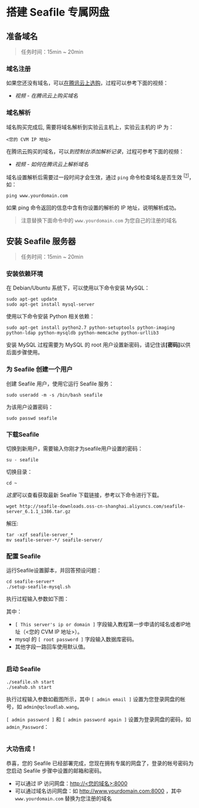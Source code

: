 <div class="lab-edi-doc"><h1 id="-seafile-">搭建 Seafile 专属网盘</h1>
<h2 id="-">准备域名</h2>
<blockquote>
<p>任务时间：15min ~ 20min</p>
</blockquote>
<h3 id="-">域名注册</h3>
<p>如果您还没有域名，可以<a target="_blank" href="https://dnspod.qcloud.com/?fromSource=lab" title="null">在腾讯云上选购</a>，过程可以参考下面的视频：</p>
<ul>
<li><em>视频 - 在腾讯云上购买域名</em></li>
</ul>
<h3 id="-">域名解析</h3>
<p>域名购买完成后, 需要将域名解析到实验云主机上，实验云主机的 IP 为：</p>
<pre><code>&lt;您的 CVM IP 地址&gt;
</code></pre><p>在腾讯云购买的域名，可以<em>到控制台添加解析记录</em>，过程可参考下面的视频：</p>
<ul>
<li><em>视频 - 如何在腾讯云上解析域名</em> </li>
</ul>
<p>域名设置解析后需要过一段时间才会生效，通过 <code>ping</code> 命令检查域名是否生效 <sup>[<a href="#stage-1-step-2-replace">?</a>]</sup>，如：</p>
<pre><code>ping www.yourdomain.com
</code></pre><p>如果 ping 命令返回的信息中含有你设置的解析的 IP 地址，说明解析成功。</p>
<p><a id="stage-1-step-2-replace"></a></p>
<blockquote>
<p>注意替换下面命令中的 <code>www.yourdomain.com</code> 为您自己的注册的域名</p>
</blockquote>
<h2 id="-seafile-">安装 Seafile 服务器</h2>
<blockquote>
<p>任务时间：15min ~ 20min</p>
</blockquote>
<h3 id="-">安装依赖环境</h3>
<p>在 Debian/Ubuntu 系统下，可以使用以下命令安装 MySQL：</p>
<pre><code>sudo apt-get update
sudo apt-get install mysql-server
</code></pre><p>使用以下命令安装 Python 相关依赖：</p>
<pre><code>sudo apt-get install python2.7 python-setuptools python-imaging python-ldap python-mysqldb python-memcache python-urllib3
</code></pre><p>安装 MySQL 过程需要为 MySQL 的 root 用户设置新密码，请记住该<strong>[密码]</strong>以供后面步骤使用。</p>
<h3 id="-seafile-">为 Seafile 创建一个用户</h3>
<p>创建 Seafile 用户，使用它运行 Seafile 服务：</p>
<pre><code>sudo useradd -m -s /bin/bash seafile
</code></pre><p>为该用户设置密码：</p>
<pre><code>sudo passwd seafile
</code></pre><h3 id="-seafile">下载Seafile</h3>
<p>切换到新用户，需要输入你刚才为seafile用户设置的密码：</p>
<pre><code>su - seafile
</code></pre><p>切换目录：</p>
<pre><code>cd ~
</code></pre><p><em>这里</em>可以查看获取最新 Seafile 下载链接，参考以下命令进行下载。</p>
<pre><code>wget http://seafile-downloads.oss-cn-shanghai.aliyuncs.com/seafile-server_6.1.1_i386.tar.gz
</code></pre><p>解压:</p>
<pre><code>tar -xzf seafile-server_*
mv seafile-server-*/ seafile-server/
</code></pre><h3 id="-seafile">配置 Seafile</h3>
<p>运行Seafile设置脚本，并回答预设问题：</p>
<pre><code>cd seafile-server*
./setup-seafile-mysql.sh
</code></pre><p>执行过程输入参数如下图：</p>
<p>其中：</p>
<ul>
<li><code>[ This server's ip or domain ]</code> 字段输入教程第一步申请的域名或者IP地址（&lt;您的 CVM IP 地址&gt;）。</li>
<li>mysql 的 <code>[ root password ]</code> 字段输入数据库密码。</li>
<li>其他字段一路回车使用默认值。</li>
</ul>
<p><img src="https://mc.qcloudimg.com/static/img/de2fb7e13f26794671aec59bcd0c9165/1.png" alt=""></p>
<h3 id="-seafile">启动 Seafile</h3>
<pre><code>./seafile.sh start
./seahub.sh start
</code></pre><p>执行过程输入参数如截图所示，其中 <code>[ admin email ]</code> 设置为您登录网盘的帐号，如 <code>admin@qcloudlab.wang</code>。</p>
<p><code>[ admin password ]</code> 和 <code>[ admin password again ]</code> 设置为登录网盘的密码，如 <code>admin_Password</code>：</p>
<p><img src="https://mc.qcloudimg.com/static/img/d243d5763695b4d926e9d7fdd0e0e924/1.png" alt=""></p>
<h3 id="-">大功告成！</h3>
<p>恭喜，您的 Seafile 已经部署完成，您现在拥有专属的网盘了，登录的帐号密码为您启动 Seafile 步骤中设置的邮箱和密码。</p>
<ul>
<li>可以通过 IP 访问网盘：<a target="_blank" href="http://&lt;您的域名&gt;:8000" title="null">http://&lt;您的域名&gt;:8000</a></li>
<li>可以通过域名访问网盘：如 <a target="_blank" href="http://www.yourdomain.com:8000" title="null">http://www.yourdomain.com:8000</a> ，其中 <code>www.yourdomain.com</code> 替换为您注册的域名</li>
</ul>
</div>